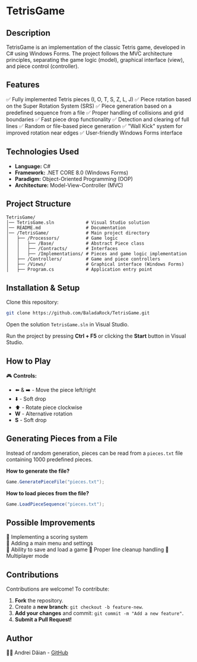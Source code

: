 ﻿# TetrisGame


## Description

TetrisGame is an implementation of the classic Tetris game, developed in C# using Windows Forms. The project follows the MVC architecture principles, separating the game logic (model), graphical interface (view), and piece control (controller).

## Features

✅ Fully implemented Tetris pieces (I, O, T, S, Z, L, J)
✅ Piece rotation based on the Super Rotation System (SRS)
✅ Piece generation based on a predefined sequence from a file
✅ Proper handling of collisions and grid boundaries
✅ Fast piece drop functionality
✅ Detection and clearing of full lines
✅ Random or file-based piece generation
✅ "Wall Kick" system for improved rotation near edges
✅ User-friendly Windows Forms interface

## Technologies Used

- **Language:** C#
- **Framework:** .NET CORE 8.0 (Windows Forms)
- **Paradigm:** Object-Oriented Programming (OOP)
- **Architecture:** Model-View-Controller (MVC)

## Project Structure

```
TetrisGame/
│── TetrisGame.sln            # Visual Studio solution
│── README.md                 # Documentation
│── /TetrisGame/              # Main project directory
│   ├── /Processors/          # Game logic
│   │   ├── /Base/            # Abstract Piece class
│   │   ├── /Contracts/       # Interfaces
│   │   ├── /Implementations/ # Pieces and game logic implementation
│   ├── /Controllers/         # Game and piece controllers
│   ├── /Views/               # Graphical interface (Windows Forms)
│   ├── Program.cs            # Application entry point
```

## Installation & Setup

Clone this repository:

```sh
git clone https://github.com/BaladaRock/TetrisGame.git
```

Open the solution `TetrisGame.sln` in Visual Studio.

Run the project by pressing **Ctrl + F5** or clicking the **Start** button in Visual Studio.

## How to Play

🎮 **Controls:**

- ⬅️ & ➡️ - Move the piece left/right
- ⬇️ - Soft drop
- ⬆️ - Rotate piece clockwise
- **W** - Alternative rotation
- **S** - Soft drop

## Generating Pieces from a File

Instead of random generation, pieces can be read from a `pieces.txt` file containing 1000 predefined pieces.

**How to generate the file?**

```csharp
Game.GeneratePieceFile("pieces.txt");
```

**How to load pieces from the file?**

```csharp
Game.LoadPieceSequence("pieces.txt");
```

## Possible Improvements

📌 Implementing a scoring system  
📌 Adding a main menu and settings  
📌 Ability to save and load a game 
📌 Proper line cleanup handling 
📌 Multiplayer mode  

## Contributions

Contributions are welcome! To contribute:

1. **Fork** the repository.
2. Create a **new branch**: `git checkout -b feature-new`.
3. **Add your changes** and commit: `git commit -m "Add a new feature"`.
4. **Submit a Pull Request!**

## Author

👨‍💻 Andrei Dăian - [GitHub](https://github.com/BaladaRock/)


